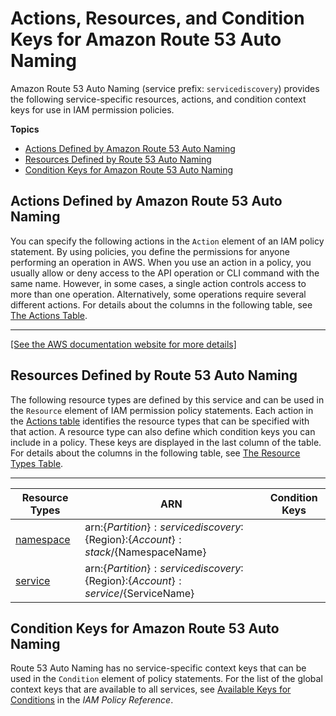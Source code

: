 # Actions, Resources, and Condition Keys for Amazon Route 53 Auto Naming<a name="list_amazonroute53autonaming"></a>

Amazon Route 53 Auto Naming \(service prefix: `servicediscovery`\) provides the following service\-specific resources, actions, and condition context keys for use in IAM permission policies\.

**Topics**
+ [Actions Defined by Amazon Route 53 Auto Naming](#amazonroute53autonaming-actions-as-permissions)
+ [Resources Defined by Route 53 Auto Naming](#amazonroute53autonaming-resources-for-iam-policies)
+ [Condition Keys for Amazon Route 53 Auto Naming](#amazonroute53autonaming-policy-keys)

## Actions Defined by Amazon Route 53 Auto Naming<a name="amazonroute53autonaming-actions-as-permissions"></a>

You can specify the following actions in the `Action` element of an IAM policy statement\. By using policies, you define the permissions for anyone performing an operation in AWS\. When you use an action in a policy, you usually allow or deny access to the API operation or CLI command with the same name\. However, in some cases, a single action controls access to more than one operation\. Alternatively, some operations require several different actions\. For details about the columns in the following table, see [The Actions Table](reference_policies_actions-resources-contextkeys.md#actions_table)\.


****  
[\[See the AWS documentation website for more details\]](http://docs.aws.amazon.com/IAM/latest/UserGuide/list_amazonroute53autonaming.html)

## Resources Defined by Route 53 Auto Naming<a name="amazonroute53autonaming-resources-for-iam-policies"></a>

The following resource types are defined by this service and can be used in the `Resource` element of IAM permission policy statements\. Each action in the [Actions table](#amazonroute53autonaming-actions-as-permissions) identifies the resource types that can be specified with that action\. A resource type can also define which condition keys you can include in a policy\. These keys are displayed in the last column of the table\. For details about the columns in the following table, see [The Resource Types Table](reference_policies_actions-resources-contextkeys.md#resources_table)\.


****  

| Resource Types | ARN | Condition Keys | 
| --- | --- | --- | 
| [namespace](url-resources-replace-meAPI_autonaming_Namespace.html) | arn:$\{Partition\}:servicediscovery:$\{Region\}:$\{Account\}:stack/$\{NamespaceName\} |  | 
| [service](url-resources-replace-meAPI_autonaming_Service.html) | arn:$\{Partition\}:servicediscovery:$\{Region\}:$\{Account\}:service/$\{ServiceName\} |  | 

## Condition Keys for Amazon Route 53 Auto Naming<a name="amazonroute53autonaming-policy-keys"></a>

Route 53 Auto Naming has no service\-specific context keys that can be used in the `Condition` element of policy statements\. For the list of the global context keys that are available to all services, see [Available Keys for Conditions](http://docs.aws.amazon.com/IAM/latest/UserGuide/reference_policies_condition-keys.html#AvailableKeys) in the *IAM Policy Reference*\.